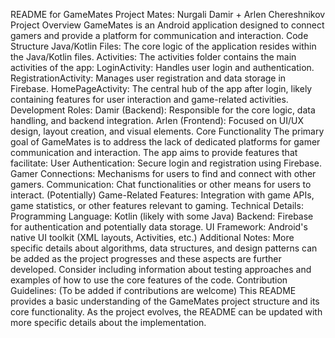 README for GameMates Project
Mates: Nurgali Damir + Arlen Chereshnikov
Project Overview
GameMates is an Android application designed to connect gamers and provide a platform for communication and interaction.
Code Structure
Java/Kotlin Files: The core logic of the application resides within the Java/Kotlin files.
Activities: The activities folder contains the main activities of the app:
LoginActivity: Handles user login and authentication.
RegistrationActivity: Manages user registration and data storage in Firebase.
HomePageActivity: The central hub of the app after login, likely containing features for user interaction and game-related activities.
Development Roles:
Damir (Backend): Responsible for the core logic, data handling, and backend integration.
Arlen (Frontend): Focused on UI/UX design, layout creation, and visual elements.
Core Functionality
The primary goal of GameMates is to address the lack of dedicated platforms for gamer communication and interaction. The app aims to provide features that facilitate:
User Authentication: Secure login and registration using Firebase.
Gamer Connections: Mechanisms for users to find and connect with other gamers.
Communication: Chat functionalities or other means for users to interact.
(Potentially) Game-Related Features: Integration with game APIs, game statistics, or other features relevant to gaming.
Technical Details:
Programming Language: Kotlin (likely with some Java)
Backend: Firebase for authentication and potentially data storage.
UI Framework: Android's native UI toolkit (XML layouts, Activities, etc.)
Additional Notes:
More specific details about algorithms, data structures, and design patterns can be added as the project progresses and these aspects are further developed.
Consider including information about testing approaches and examples of how to use the core features of the code.
Contribution Guidelines:
(To be added if contributions are welcome)
This README provides a basic understanding of the GameMates project structure and its core functionality. As the project evolves, the README can be updated with more specific details about the implementation.
